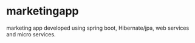 # marketingapp
marketing app developed using spring boot, Hibernate/jpa, web services and micro services.
